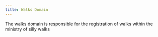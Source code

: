 ```yaml
---
title: Walks Domain
---
```


The walks domain is responsible for the registration of walks within the ministry of silly walks
